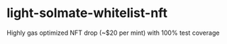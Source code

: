 # light-solmate-whitelist-nft
Highly gas optimized NFT drop (~$20 per mint) with 100% test coverage 
